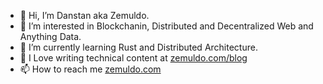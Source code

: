 - 👋 Hi, I’m Danstan aka Zemuldo.
- 👀 I’m interested in Blockchanin, Distributed and Decentralized Web and Anything Data.
- 🌱 I’m currently learning Rust and Distributed Architecture.
- 💞️ I Love writing technical content at [zemuldo.com/blog](https://zemuldo.com/blog)
- 📫 How to reach me [zemuldo.com](https://zemuldo.com)

<!---
fancyesther/fancyesther is a ✨ special ✨ repository because its `README.md` (this file) appears on your GitHub profile.
You can click the Preview link to take a look at your changes.
--->
